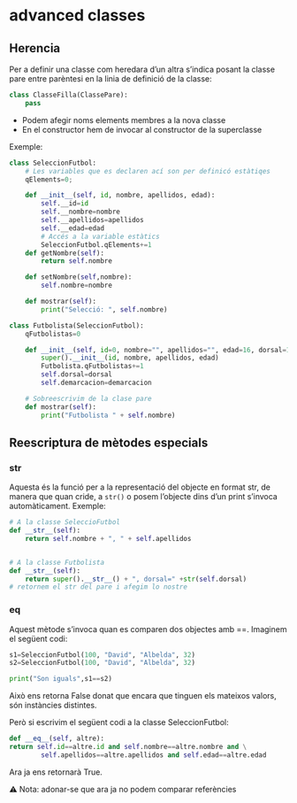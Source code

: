 # advanced classes

## Herencia

Per a definir una classe com heredara d’un altra s’indica posant la classe pare entre parèntesi en la linia de definició de la classe:

```python
class ClasseFilla(ClassePare):
    pass
```

- Podem afegir noms elements membres a la nova classe
- En el constructor hem de invocar al constructor de la superclasse

Exemple:

```python
class SeleccionFutbol:
    # Les variables que es declaren ací son per definicó estàtiqes
    qElements=0;

    def __init__(self, id, nombre, apellidos, edad):
        self.__id=id
        self.__nombre=nombre
        self.__apellidos=apellidos
        self.__edad=edad
        # Accés a la variable estàtics
        SeleccionFutbol.qElements+=1
    def getNombre(self):
        return self.nombre

    def setNombre(self,nombre):
        self.nombre=nombre

    def mostrar(self):
        print("Selecció: ", self.nombre)
```

```python
class Futbolista(SeleccionFutbol):
    qFutbolistas=0

    def __init__(self, id=0, nombre="", apellidos="", edad=16, dorsal=1, demarcacion=""):
        super().__init__(id, nombre, apellidos, edad)
        Futbolista.qFutbolistas+=1
        self.dorsal=dorsal
        self.demarcacion=demarcacion

    # Sobreescrivim de la clase pare
    def mostrar(self):
        print("Futbolista " + self.nombre)
```

## Reescriptura de mètodes especials

### __str__

Aquesta és la funció per a la representació del objecte en format str, de manera que quan cride, a `str()` o posem l’objecte dins d’un print s’invoca automàticament. Exemple:

```python
# A la classe SeleccioFutbol
def __str__(self):
    return self.nombre + ", " + self.apellidos


# A la classe Futbolista
def __str__(self):
    return super().__str__() + ", dorsal=" +str(self.dorsal)
# retornem el str del pare i afegim lo nostre
```

### __eq__

Aquest mètode s’invoca quan es comparen dos objectes amb ==. Imaginem el següent codi:

```python
s1=SeleccionFutbol(100, "David", "Albelda", 32)
s2=SeleccionFutbol(100, "David", "Albelda", 32)

print("Son iguals",s1==s2)
```

Això ens retorna False donat que encara que tinguen els mateixos valors, són instàncies distintes.

Però si escrivim el següent codi a la classe SeleccionFutbol:

```python
def __eq__(self, altre):
return self.id==altre.id and self.nombre==altre.nombre and \
        self.apellidos==altre.apellidos and self.edad==altre.edad
```

Ara ja ens retornarà True.

⚠ Nota: adonar-se que ara ja no podem comparar referències
